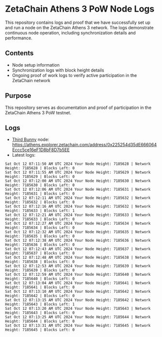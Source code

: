 # ZetaChain Athens 3 PoW Node Logs
This repository contains logs and proof that we have successfully set up and run a node on the ZetaChain Athens 3 network. The logs demonstrate continuous node operation, including synchronization details and performance.

## Contents
- Node setup information
- Synchronization logs with block height details
- Ongoing proof of work logs to verify active participation in the ZetaChain network

## Purpose
This repository serves as documentation and proof of participation in the ZetaChain Athens 3 PoW testnet.

## Logs

- [Third Bunny](https://thirdbunny.xyz/) node: https://athens.explorer.zetachain.com/address/0x225254d35dE666064Eccc5ce16eF1D8bF8D7b5EE
- Latest logs:
```
Sat Oct 12 07:11:50 AM UTC 2024 Your Node Height: 7185628 | Network Height: 7185628 | Blocks Left: 0
Sat Oct 12 07:11:55 AM UTC 2024 Your Node Height: 7185629 | Network Height: 7185629 | Blocks Left: 0
Sat Oct 12 07:12:00 AM UTC 2024 Your Node Height: 7185630 | Network Height: 7185630 | Blocks Left: 0
Sat Oct 12 07:12:06 AM UTC 2024 Your Node Height: 7185631 | Network Height: 7185631 | Blocks Left: 0
Sat Oct 12 07:12:11 AM UTC 2024 Your Node Height: 7185632 | Network Height: 7185632 | Blocks Left: 0
Sat Oct 12 07:12:16 AM UTC 2024 Your Node Height: 7185632 | Network Height: 7185633 | Blocks Left: 1
Sat Oct 12 07:12:21 AM UTC 2024 Your Node Height: 7185633 | Network Height: 7185633 | Blocks Left: 0
Sat Oct 12 07:12:27 AM UTC 2024 Your Node Height: 7185634 | Network Height: 7185634 | Blocks Left: 0
Sat Oct 12 07:12:32 AM UTC 2024 Your Node Height: 7185635 | Network Height: 7185635 | Blocks Left: 0
Sat Oct 12 07:12:38 AM UTC 2024 Your Node Height: 7185636 | Network Height: 7185636 | Blocks Left: 0
Sat Oct 12 07:12:43 AM UTC 2024 Your Node Height: 7185637 | Network Height: 7185637 | Blocks Left: 0
Sat Oct 12 07:12:48 AM UTC 2024 Your Node Height: 7185638 | Network Height: 7185638 | Blocks Left: 0
Sat Oct 12 07:12:53 AM UTC 2024 Your Node Height: 7185639 | Network Height: 7185639 | Blocks Left: 0
Sat Oct 12 07:12:59 AM UTC 2024 Your Node Height: 7185640 | Network Height: 7185640 | Blocks Left: 0
Sat Oct 12 07:13:04 AM UTC 2024 Your Node Height: 7185641 | Network Height: 7185641 | Blocks Left: 0
Sat Oct 12 07:13:10 AM UTC 2024 Your Node Height: 7185642 | Network Height: 7185642 | Blocks Left: 0
Sat Oct 12 07:13:15 AM UTC 2024 Your Node Height: 7185642 | Network Height: 7185643 | Blocks Left: 1
Sat Oct 12 07:13:20 AM UTC 2024 Your Node Height: 7185643 | Network Height: 7185643 | Blocks Left: 0
Sat Oct 12 07:13:25 AM UTC 2024 Your Node Height: 7185644 | Network Height: 7185644 | Blocks Left: 0
Sat Oct 12 07:13:31 AM UTC 2024 Your Node Height: 7185645 | Network Height: 7185645 | Blocks Left: 0
```
